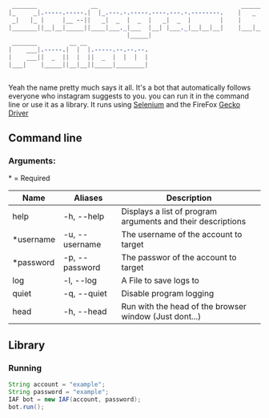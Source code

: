 ```css
 _______               __                                        _______         __         
|_     _|.-----.-----.|  |_.---.-.-----.----.---.-.--------.    |   _   |.--.--.|  |_.-----.
 _|   |_ |     |__ --||   _|  _  |  _  |   _|  _  |        |    |       ||  |  ||   _|  _  |
|_______||__|__|_____||____|___._|___  |__| |___._|__|__|__|    |___|___||_____||____|_____|
                                 |_____|                                                    
 _______         __ __                                                                      
|    ___|.-----.|  |  |.-----.--.--.--.                                                     
|    ___||  _  ||  |  ||  _  |  |  |  |                                                     
|___|    |_____||__|__||_____|________|                                                     
                                                                                            
```
Yeah the name pretty much says it all. It's a bot that automatically follows everyone who instagram suggests to you.
you can run it in the command line or use it as a library. It runs using [Selenium](https://www.selenium.dev/) and the FireFox [Gecko Driver](https://github.com/mozilla/geckodriver)

## Command line
### Arguments:
\* = Required

| Name      | Aliases        | Description                                                              |
|-----------|----------------|--------------------------------------------------------------------------|
| help      | -h, --help     | Displays a list of program arguments and their descriptions              |
| *username | -u, --username | The username of the account to target                                    |
| *password | -p, --password | The passwor of the account to target                                    |
| log       | -l, --log      | A File to save logs to                                                   |
| quiet     | -q, --quiet    | Disable program logging                                                  |
| head      | -h, --head     | Run with the head of the browser window (Just dont...)                   |

## Library
### Running 
```java
String account = "example";
String password = "example";
IAF bot = new IAF(account, password);
bot.run();
```
